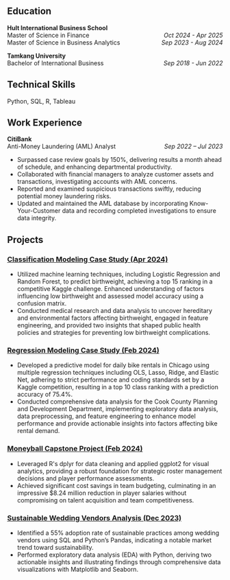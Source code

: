## Education
**Hult International Business School**  
Master of Science in Finance<span style="float:right;">*Oct 2024 - Apr 2025*</span>  
Master of Science in Business Analytics<span style="float:right;">*Sep 2023 - Aug 2024*</span>  

**Tamkang University**  
Bachelor of International Business<span style="float:right;">*Sep 2018 - Jun 2022*</span>  
 

## Technical Skills
Python, SQL, R, Tableau

## Work Experience

**CitiBank**  
Anti-Money Laundering (AML) Analyst<span style="float:right;">*Sep 2022 – Jul 2023*</span> 
- Surpassed case review goals by 150%, delivering results a month ahead of schedule, and enhancing departmental productivity.
- Collaborated with financial managers to analyze customer assets and transactions, investigating accounts with AML concerns.
-	Reported and examined suspicious transactions swiftly, reducing potential money laundering risks.
-	Updated and maintained the AML database by incorporating Know-Your-Customer data and recording completed investigations to ensure data integrity.

## Projects

### [Classification Modeling Case Study (Apr 2024)](https://github.com/VC94123/Vivi-Portfolio/blob/main/Classification%20Modeling/Predict%20the%20low%20birth%20weight.ipynb)   
- Utilized machine learning techniques, including Logistic Regression and Random Forest, to predict birthweight, achieving a top 15 ranking in a competitive Kaggle challenge. Enhanced understanding of factors influencing low birthweight and assessed model accuracy using a confusion matrix. 
- Conducted medical research and data analysis to uncover hereditary and environmental factors affecting birthweight, engaged in feature engineering, and provided two insights that shaped public health policies and strategies for preventing low birthweight complications.

### [Regression Modeling Case Study (Feb 2024)](https://github.com/VC94123/Vivi-Portfolio/blob/main/Regression%20Modeling/Predict%20the%20number%20of%20bike%20rentals.ipynb)   
- Developed a predictive model for daily bike rentals in Chicago using multiple regression techniques including OLS, Lasso, Ridge, and Elastic Net, adhering to strict performance and coding standards set by a Kaggle competition, resulting in a top 10 class ranking with a prediction accuracy of 75.4%.  
- Conducted comprehensive data analysis for the Cook County Planning and Development Department, implementing exploratory data analysis, data preprocessing, and feature engineering to enhance model performance and provide actionable insights into factors affecting bike rental demand.

### [Moneyball Capstone Project (Feb 2024)](https://github.com/VC94123/Vivi-Portfolio/blob/main/Moneyball%20Capstone%20Project/Moneyball%20Capstone%20Project%20.R)  
- Leveraged R's dplyr for data cleaning and applied ggplot2 for visual analytics, providing a robust foundation for strategic roster management decisions and player performance assessments.  
- Achieved significant cost savings in team budgeting, culminating in an impressive $8.24 million reduction in player salaries without compromising on talent acquisition and team competitiveness.

### [Sustainable Wedding Vendors Analysis (Dec 2023)](https://github.com/VC94123/Vivi-Portfolio/blob/main/Sustainable%20Wedding%20Vendors%20Analysis%20Project/Sustainable%20Wedding%20Vendors%20Analysis%20Project.ipynb)  
- Identified a 55% adoption rate of sustainable practices among wedding vendors using SQL and Python’s Pandas, indicating a notable market trend toward sustainability.  
- Performed exploratory data analysis (EDA) with Python, deriving two actionable insights and illustrating findings through comprehensive data visualizations with Matplotlib and Seaborn.
